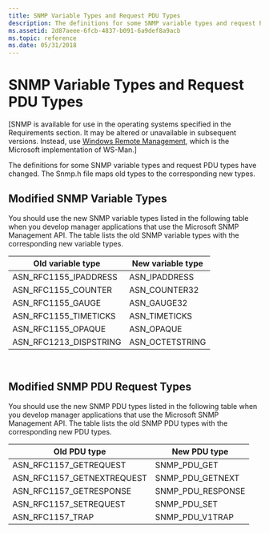 ```yaml
---
title: SNMP Variable Types and Request PDU Types
description: The definitions for some SNMP variable types and request PDU types have changed. The Snmp.h file maps old types to the corresponding new types.
ms.assetid: 2d87aeee-6fcb-4837-b091-6a9def8a9acb
ms.topic: reference
ms.date: 05/31/2018
---
```


# SNMP Variable Types and Request PDU Types

\[SNMP is available for use in the operating systems specified in the Requirements section. It may be altered or unavailable in subsequent versions. Instead, use [Windows Remote Management](/windows/desktop/WinRM/portal), which is the Microsoft implementation of WS-Man.\]

The definitions for some SNMP variable types and request PDU types have changed. The Snmp.h file maps old types to the corresponding new types.

## Modified SNMP Variable Types

You should use the new SNMP variable types listed in the following table when you develop manager applications that use the Microsoft SNMP Management API. The table lists the old SNMP variable types with the corresponding new variable types.

| Old variable type        | New variable type |
|--------------------------|-------------------|
| ASN\_RFC1155\_IPADDRESS  | ASN\_IPADDRESS    |
| ASN\_RFC1155\_COUNTER    | ASN\_COUNTER32    |
| ASN\_RFC1155\_GAUGE      | ASN\_GAUGE32      |
| ASN\_RFC1155\_TIMETICKS  | ASN\_TIMETICKS    |
| ASN\_RFC1155\_OPAQUE     | ASN\_OPAQUE       |
| ASN\_RFC1213\_DISPSTRING | ASN\_OCTETSTRING  |



 

## Modified SNMP PDU Request Types

You should use the new SNMP PDU types listed in the following table when you develop manager applications that use the Microsoft SNMP Management API. The table lists the old SNMP PDU types with the corresponding new PDU types.

| Old PDU type                 | New PDU type        |
|------------------------------|---------------------|
| ASN\_RFC1157\_GETREQUEST     | SNMP\_PDU\_GET      |
| ASN\_RFC1157\_GETNEXTREQUEST | SNMP\_PDU\_GETNEXT  |
| ASN\_RFC1157\_GETRESPONSE    | SNMP\_PDU\_RESPONSE |
| ASN\_RFC1157\_SETREQUEST     | SNMP\_PDU\_SET      |
| ASN\_RFC1157\_TRAP           | SNMP\_PDU\_V1TRAP   |



 

 

 
